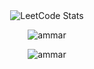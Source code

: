 <div align="center">
  <img src="https://leetcard.jacoblin.cool/ammukuul15?theme=dark&ext=activity" alt="LeetCode Stats" />
</div>

<div align="center">
  <p><img align="center" src="https://github-readme-stats.vercel.app/api/top-langs?username=ammar15&show_icons=true&theme=tokyonight&locale=en&layout=compact" alt="ammar"/></p>
</div>

<div align="center">
  <p><img align="center" src="https://github-readme-streak-stats.herokuapp.com/?user=ammar-15&theme=dark" alt="ammar"/></p>
</div>
